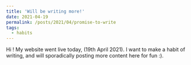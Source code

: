 ```yaml
---
title: 'Will be writing more!'
date: 2021-04-19
permalink: /posts/2021/04/promise-to-write
tags:
  - habits
---
```


Hi ! My website went live today, (19th April 2021). I want to make a habit of writing, 
and will sporadically posting more content here for fun :). 
 